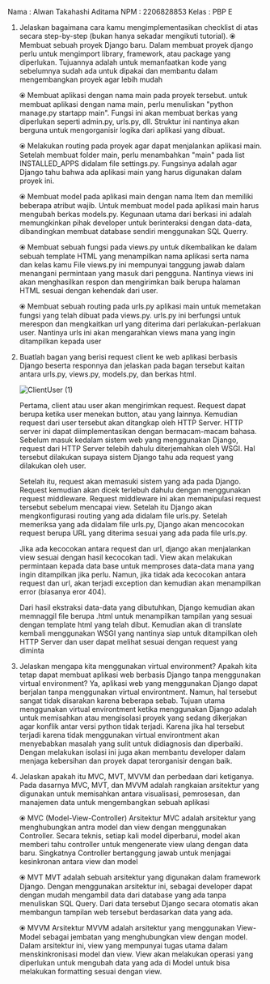 Nama    :   Alwan Takahashi Aditama
NPM     :   2206828853
Kelas   :   PBP E

1. Jelaskan bagaimana cara kamu mengimplementasikan checklist di atas secara step-by-step (bukan hanya sekadar mengikuti tutorial).
    ⦿ Membuat sebuah proyek Django baru.
        Dalam membuat proyek django perlu untuk mengimport library, framework, atau package yang diperlukan. Tujuannya adalah untuk memanfaatkan kode yang sebelumnya sudah ada untuk dipakai dan membantu dalam mengembangkan proyek agar lebih mudah

    ⦿ Membuat aplikasi dengan nama main pada proyek tersebut.
        untuk membuat aplikasi dengan nama main, perlu menuliskan "python manage.py startapp main". Fungsi ini akan membuat berkas yang diperlukan seperti admin.py, urls.py, dll. Struktur ini nantinya akan berguna untuk mengorganisir logika dari aplikasi yang dibuat.

    ⦿ Melakukan routing pada proyek agar dapat menjalankan aplikasi main.
        Setelah membuat folder main, perlu menambahkan "main" pada list INSTALLED_APPS didalam file settings.py. Fungsinya adalah agar Django tahu bahwa ada aplikasi main yang harus digunakan dalam proyek ini.

    ⦿ Membuat model pada aplikasi main dengan nama Item dan memiliki beberapa atribut wajib.
        Untuk membuat model pada aplikasi main harus mengubah berkas models.py. Kegunaan utama dari berkasi ini adalah memungkinkan pihak developer untuk berinteraksi dengan data-data, dibandingkan membuat database sendiri menggunakan SQL Querry.

    ⦿ Membuat sebuah fungsi pada views.py untuk dikembalikan ke dalam sebuah template HTML yang menampilkan nama aplikasi serta nama dan kelas kamu
        File views.py ini mempunyai tanggung jawab dalam menangani permintaan yang masuk dari pengguna. Nantinya views ini akan menghasilkan respon dan mengirimkan baik berupa halaman HTML sesuai dengan kehendak dari user.

    ⦿ Membuat sebuah routing pada urls.py aplikasi main untuk memetakan fungsi yang telah dibuat pada views.py.
        urls.py ini berfungsi untuk merespon dan mengkaitkan url yang diterima dari perlakukan-perlakuan user. Nantinya urls ini akan mengarahkan views mana yang ingin ditampilkan kepada user


2. Buatlah bagan yang berisi request client ke web aplikasi berbasis Django beserta responnya dan jelaskan pada bagan tersebut kaitan antara urls.py, views.py, models.py, dan berkas html.

    ![ClientUser (1)](https://github.com/Ajiens/CarousellPBP/assets/124881916/12780284-485b-4f5d-a19d-0bbf4012059e)

   
    Pertama, client atau user akan mengirimkan request. Request dapat berupa ketika user menekan button, atau yang lainnya. Kemudian request dari user tersebut akan ditangkap oleh HTTP Server. HTTP server ini dapat diimplementasikan dengan bermacam-macam bahasa. Sebelum masuk kedalam sistem web yang menggunakan Django, request dari HTTP Server telebih dahulu diterjemahkan oleh WSGI. Hal tersebut dilakukan supaya sistem Django tahu ada request yang dilakukan oleh user.

    Setelah itu, request akan memasuki sistem yang ada pada Django. Request kemudian akan dicek terlebuh dahulu dengan menggunakan request middleware. Request middleware ini akan memanipulasi request tersebut sebelum mencapai view. Setelah itu Django akan mengkonfigurasi routing yang ada didalam file urls.py. Setelah memeriksa yang ada didalam file urls.py,  Django akan mencocokan request berupa URL yang diterima sesuai yang ada pada file urls.py.

    Jika ada kecocokan antara request dan url, django akan menjalankan view sesuai dengan hasil kecocokan tadi. View akan melakukan permintaan kepada data base untuk memproses data-data mana yang ingin ditampilkan jika perlu. Namun, jika tidak ada kecocokan antara request dan url, akan terjadi exception dan kemudian akan menampilkan error (biasanya eror 404).

    Dari hasil ekstraksi data-data yang dibutuhkan, Django kemudian akan memnaggil file berupa .html untuk menampilkan tampilan yang sesuai dengan template html yang telah dibut. Kemudian akan di translate kembali menggunakan WSGI yang nantinya siap untuk ditampilkan oleh HTTP Server dan user dapat melihat sesuai dengan request yang diminta

4. Jelaskan mengapa kita menggunakan virtual environment? Apakah kita tetap dapat membuat aplikasi web berbasis Django tanpa menggunakan virtual environment?
    Ya, aplikasi web yang menggunakan Django dapat berjalan tanpa menggunakan virtual environtment. Namun, hal tersebut sangat tidak disarakan karena beberapa sebab. Tujuan utama menggunakan virtual environtment ketika menggunakan Django adalah untuk memisahkan atau mengisolasi proyek yang sedang dikerjakan agar konflik antar versi python tidak terjadi. Karena jika hal tersebut terjadi karena tidak menggunakan virtual environtment akan menyebabkan masalah yang sulit untuk didiagnosis dan diperbaiki. Dengan melakukan isolasi ini juga akan membantu developer dalam menjaga kebersihan dan proyek dapat terorganisir dengan baik.

5. Jelaskan apakah itu MVC, MVT, MVVM dan perbedaan dari ketiganya.
    Pada dasarnya MVC, MVT, dan MVVM adalah rangkaian arsitektur yang digunakan untuk memisahkan antara visualisasi, pemrosesan, dan manajemen data untuk mengembangkan sebuah aplikasi
    
    ⦿ MVC (Model-View-Controller)
        Arsitektur MVC adalah arsitektur yang menghubungkan antra model dan view dengan menggunakan Controller. Secara teknis, setiap kali model diperbarui, model akan memberi tahu controller untuk mengenerate view ulang dengan data baru. Singkatnya Controller bertanggung jawab untuk menjagai kesinkronan antara view dan model

    ⦿ MVT 
        MVT adalah sebuah arsitektur yang digunakan dalam framework Django. Dengan menggunakan arsitektur ini, sebagai developer dapat dengan mudah mengambil data dari database yang ada tanpa menuliskan SQL Query. Dari data tersebut Django secara otomatis akan membangun tampilan web tersebut berdasarkan data yang ada. 
        
    ⦿ MVVM
        Arsitektur MVVM adalah arsitektur yang menggunakan View-Model sebagai jembatan yang menghubungkan view dengan model. Dalam arsitektur ini, view yang mempunyai tugas utama dalam menskinkronisasi model dan view. View akan melakukan operasi yang diperlukan untuk mengubah data yang ada di Model untuk bisa melakukan formatting sesuai dengan view. 
